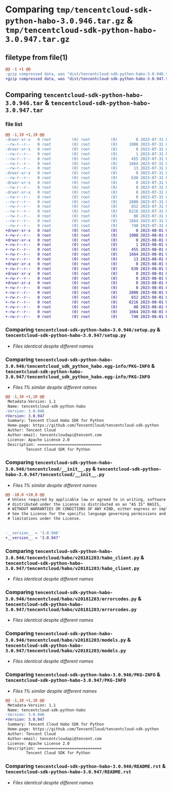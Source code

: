 # Comparing `tmp/tencentcloud-sdk-python-habo-3.0.946.tar.gz` & `tmp/tencentcloud-sdk-python-habo-3.0.947.tar.gz`

## filetype from file(1)

```diff
@@ -1 +1 @@
-gzip compressed data, was "dist/tencentcloud-sdk-python-habo-3.0.946.tar", last modified: Mon Jul 31 00:29:23 2023, max compression
+gzip compressed data, was "dist/tencentcloud-sdk-python-habo-3.0.947.tar", last modified: Tue Aug  1 00:49:32 2023, max compression
```

## Comparing `tencentcloud-sdk-python-habo-3.0.946.tar` & `tencentcloud-sdk-python-habo-3.0.947.tar`

### file list

```diff
@@ -1,19 +1,19 @@
-drwxr-xr-x   0 root         (0) root         (0)        0 2023-07-31 00:29:23.000000 tencentcloud-sdk-python-habo-3.0.946/
--rw-r--r--   0 root         (0) root         (0)     1008 2023-07-31 00:29:23.000000 tencentcloud-sdk-python-habo-3.0.946/setup.py
-drwxr-xr-x   0 root         (0) root         (0)        0 2023-07-31 00:29:23.000000 tencentcloud-sdk-python-habo-3.0.946/tencentcloud_sdk_python_habo.egg-info/
--rw-r--r--   0 root         (0) root         (0)        1 2023-07-31 00:29:23.000000 tencentcloud-sdk-python-habo-3.0.946/tencentcloud_sdk_python_habo.egg-info/dependency_links.txt
--rw-r--r--   0 root         (0) root         (0)      455 2023-07-31 00:29:23.000000 tencentcloud-sdk-python-habo-3.0.946/tencentcloud_sdk_python_habo.egg-info/SOURCES.txt
--rw-r--r--   0 root         (0) root         (0)     1664 2023-07-31 00:29:23.000000 tencentcloud-sdk-python-habo-3.0.946/tencentcloud_sdk_python_habo.egg-info/PKG-INFO
--rw-r--r--   0 root         (0) root         (0)       13 2023-07-31 00:29:23.000000 tencentcloud-sdk-python-habo-3.0.946/tencentcloud_sdk_python_habo.egg-info/top_level.txt
-drwxr-xr-x   0 root         (0) root         (0)        0 2023-07-31 00:29:23.000000 tencentcloud-sdk-python-habo-3.0.946/tencentcloud/
--rw-r--r--   0 root         (0) root         (0)      630 2023-07-31 00:29:23.000000 tencentcloud-sdk-python-habo-3.0.946/tencentcloud/__init__.py
-drwxr-xr-x   0 root         (0) root         (0)        0 2023-07-31 00:29:23.000000 tencentcloud-sdk-python-habo-3.0.946/tencentcloud/habo/
--rw-r--r--   0 root         (0) root         (0)        0 2023-07-31 00:29:23.000000 tencentcloud-sdk-python-habo-3.0.946/tencentcloud/habo/__init__.py
-drwxr-xr-x   0 root         (0) root         (0)        0 2023-07-31 00:29:23.000000 tencentcloud-sdk-python-habo-3.0.946/tencentcloud/habo/v20181203/
--rw-r--r--   0 root         (0) root         (0)        0 2023-07-31 00:29:23.000000 tencentcloud-sdk-python-habo-3.0.946/tencentcloud/habo/v20181203/__init__.py
--rw-r--r--   0 root         (0) root         (0)     2800 2023-07-31 00:29:23.000000 tencentcloud-sdk-python-habo-3.0.946/tencentcloud/habo/v20181203/habo_client.py
--rw-r--r--   0 root         (0) root         (0)      652 2023-07-31 00:29:23.000000 tencentcloud-sdk-python-habo-3.0.946/tencentcloud/habo/v20181203/errorcodes.py
--rw-r--r--   0 root         (0) root         (0)     6216 2023-07-31 00:29:23.000000 tencentcloud-sdk-python-habo-3.0.946/tencentcloud/habo/v20181203/models.py
--rw-r--r--   0 root         (0) root         (0)       88 2023-07-31 00:29:23.000000 tencentcloud-sdk-python-habo-3.0.946/setup.cfg
--rw-r--r--   0 root         (0) root         (0)     1664 2023-07-31 00:29:23.000000 tencentcloud-sdk-python-habo-3.0.946/PKG-INFO
--rw-r--r--   0 root         (0) root         (0)      740 2023-07-31 00:29:23.000000 tencentcloud-sdk-python-habo-3.0.946/README.rst
+drwxr-xr-x   0 root         (0) root         (0)        0 2023-08-01 00:49:32.000000 tencentcloud-sdk-python-habo-3.0.947/
+-rw-r--r--   0 root         (0) root         (0)     1008 2023-08-01 00:49:32.000000 tencentcloud-sdk-python-habo-3.0.947/setup.py
+drwxr-xr-x   0 root         (0) root         (0)        0 2023-08-01 00:49:32.000000 tencentcloud-sdk-python-habo-3.0.947/tencentcloud_sdk_python_habo.egg-info/
+-rw-r--r--   0 root         (0) root         (0)        1 2023-08-01 00:49:32.000000 tencentcloud-sdk-python-habo-3.0.947/tencentcloud_sdk_python_habo.egg-info/dependency_links.txt
+-rw-r--r--   0 root         (0) root         (0)      455 2023-08-01 00:49:32.000000 tencentcloud-sdk-python-habo-3.0.947/tencentcloud_sdk_python_habo.egg-info/SOURCES.txt
+-rw-r--r--   0 root         (0) root         (0)     1664 2023-08-01 00:49:32.000000 tencentcloud-sdk-python-habo-3.0.947/tencentcloud_sdk_python_habo.egg-info/PKG-INFO
+-rw-r--r--   0 root         (0) root         (0)       13 2023-08-01 00:49:32.000000 tencentcloud-sdk-python-habo-3.0.947/tencentcloud_sdk_python_habo.egg-info/top_level.txt
+drwxr-xr-x   0 root         (0) root         (0)        0 2023-08-01 00:49:32.000000 tencentcloud-sdk-python-habo-3.0.947/tencentcloud/
+-rw-r--r--   0 root         (0) root         (0)      630 2023-08-01 00:49:32.000000 tencentcloud-sdk-python-habo-3.0.947/tencentcloud/__init__.py
+drwxr-xr-x   0 root         (0) root         (0)        0 2023-08-01 00:49:32.000000 tencentcloud-sdk-python-habo-3.0.947/tencentcloud/habo/
+-rw-r--r--   0 root         (0) root         (0)        0 2023-08-01 00:49:32.000000 tencentcloud-sdk-python-habo-3.0.947/tencentcloud/habo/__init__.py
+drwxr-xr-x   0 root         (0) root         (0)        0 2023-08-01 00:49:32.000000 tencentcloud-sdk-python-habo-3.0.947/tencentcloud/habo/v20181203/
+-rw-r--r--   0 root         (0) root         (0)        0 2023-08-01 00:49:32.000000 tencentcloud-sdk-python-habo-3.0.947/tencentcloud/habo/v20181203/__init__.py
+-rw-r--r--   0 root         (0) root         (0)     2800 2023-08-01 00:49:32.000000 tencentcloud-sdk-python-habo-3.0.947/tencentcloud/habo/v20181203/habo_client.py
+-rw-r--r--   0 root         (0) root         (0)      652 2023-08-01 00:49:32.000000 tencentcloud-sdk-python-habo-3.0.947/tencentcloud/habo/v20181203/errorcodes.py
+-rw-r--r--   0 root         (0) root         (0)     6216 2023-08-01 00:49:32.000000 tencentcloud-sdk-python-habo-3.0.947/tencentcloud/habo/v20181203/models.py
+-rw-r--r--   0 root         (0) root         (0)       88 2023-08-01 00:49:32.000000 tencentcloud-sdk-python-habo-3.0.947/setup.cfg
+-rw-r--r--   0 root         (0) root         (0)     1664 2023-08-01 00:49:32.000000 tencentcloud-sdk-python-habo-3.0.947/PKG-INFO
+-rw-r--r--   0 root         (0) root         (0)      740 2023-08-01 00:49:32.000000 tencentcloud-sdk-python-habo-3.0.947/README.rst
```

### Comparing `tencentcloud-sdk-python-habo-3.0.946/setup.py` & `tencentcloud-sdk-python-habo-3.0.947/setup.py`

 * *Files identical despite different names*

### Comparing `tencentcloud-sdk-python-habo-3.0.946/tencentcloud_sdk_python_habo.egg-info/PKG-INFO` & `tencentcloud-sdk-python-habo-3.0.947/tencentcloud_sdk_python_habo.egg-info/PKG-INFO`

 * *Files 1% similar despite different names*

```diff
@@ -1,10 +1,10 @@
 Metadata-Version: 1.1
 Name: tencentcloud-sdk-python-habo
-Version: 3.0.946
+Version: 3.0.947
 Summary: Tencent Cloud Habo SDK for Python
 Home-page: https://github.com/TencentCloud/tencentcloud-sdk-python
 Author: Tencent Cloud
 Author-email: tencentcloudapi@tencent.com
 License: Apache License 2.0
 Description: ============================
         Tencent Cloud SDK for Python
```

### Comparing `tencentcloud-sdk-python-habo-3.0.946/tencentcloud/__init__.py` & `tencentcloud-sdk-python-habo-3.0.947/tencentcloud/__init__.py`

 * *Files 1% similar despite different names*

```diff
@@ -10,8 +10,8 @@
 # Unless required by applicable law or agreed to in writing, software
 # distributed under the License is distributed on an "AS IS" BASIS,
 # WITHOUT WARRANTIES OR CONDITIONS OF ANY KIND, either express or implied.
 # See the License for the specific language governing permissions and
 # limitations under the License.
 
 
-__version__ = '3.0.946'
+__version__ = '3.0.947'
```

### Comparing `tencentcloud-sdk-python-habo-3.0.946/tencentcloud/habo/v20181203/habo_client.py` & `tencentcloud-sdk-python-habo-3.0.947/tencentcloud/habo/v20181203/habo_client.py`

 * *Files identical despite different names*

### Comparing `tencentcloud-sdk-python-habo-3.0.946/tencentcloud/habo/v20181203/errorcodes.py` & `tencentcloud-sdk-python-habo-3.0.947/tencentcloud/habo/v20181203/errorcodes.py`

 * *Files identical despite different names*

### Comparing `tencentcloud-sdk-python-habo-3.0.946/tencentcloud/habo/v20181203/models.py` & `tencentcloud-sdk-python-habo-3.0.947/tencentcloud/habo/v20181203/models.py`

 * *Files identical despite different names*

### Comparing `tencentcloud-sdk-python-habo-3.0.946/PKG-INFO` & `tencentcloud-sdk-python-habo-3.0.947/PKG-INFO`

 * *Files 1% similar despite different names*

```diff
@@ -1,10 +1,10 @@
 Metadata-Version: 1.1
 Name: tencentcloud-sdk-python-habo
-Version: 3.0.946
+Version: 3.0.947
 Summary: Tencent Cloud Habo SDK for Python
 Home-page: https://github.com/TencentCloud/tencentcloud-sdk-python
 Author: Tencent Cloud
 Author-email: tencentcloudapi@tencent.com
 License: Apache License 2.0
 Description: ============================
         Tencent Cloud SDK for Python
```

### Comparing `tencentcloud-sdk-python-habo-3.0.946/README.rst` & `tencentcloud-sdk-python-habo-3.0.947/README.rst`

 * *Files identical despite different names*

